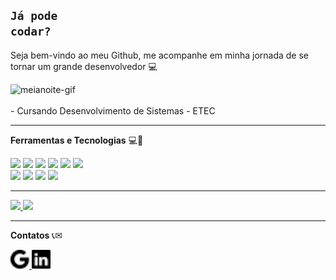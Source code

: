 ## <code style="color : name_color">Já pode codar?</code>

Seja bem-vindo ao meu Github, me acompanhe em minha jornada de se tornar um grande desenvolvedor :computer:

<div align="left">
  <img loading="lazy" src="https://i.pinimg.com/originals/e1/7a/b9/e17ab9681bec36303a67cd0e13a7b170.gif" alt="meianoite-gif" width="900px" height="370px"> <!--512x300 tamanho ideal-->
</div>
<br>
- Cursando Desenvolvimento de Sistemas - ETEC

---
<!--<a align="right" href="https://github.com/MR1C10" > -->
  <!--<img align="right" loading="lazy" height="180cm" src="https://github-readme-stats.vercel.app/api/top-langs/?username=MR1C10&layout=compact&langs_count=7&theme=dracula"/>-->  
<p align="left">
  <strong style= "font-size= large">Ferramentas e Tecnologias</strong> 💻🚀
</p>
<div align="left" padding="3px">
  <img src="https://cdn.jsdelivr.net/gh/devicons/devicon@latest/icons/python/python-original.svg" style= "width: 50px; heigth: 50px" />
  <img src="https://cdn.jsdelivr.net/gh/devicons/devicon@latest/icons/csharp/csharp-original.svg" style= "width: 50px; heigth: 50px"/>
  <img src="https://cdn.jsdelivr.net/gh/devicons/devicon@latest/icons/java/java-original.svg" style= "width: 50px; heigth: 50px"/>
  <img src="https://cdn.jsdelivr.net/gh/devicons/devicon@latest/icons/php/php-original.svg" style= "width: 50px; heigth: 50px"/>
  <img src="https://cdn.jsdelivr.net/gh/devicons/devicon@latest/icons/android/android-plain.svg" style= "width: 50px; heigth: 50px"/>
  <img src="https://cdn.jsdelivr.net/gh/devicons/devicon@latest/icons/javascript/javascript-original.svg" style= "width: 50px; heigth: 50px" />
  <br>
  <img src="https://cdn.jsdelivr.net/gh/devicons/devicon@latest/icons/css3/css3-original.svg" style= "width: 50px; heigth: 50px" />
  <img src="https://cdn.jsdelivr.net/gh/devicons/devicon@latest/icons/html5/html5-original.svg" style= "width: 50px; heigth: 50px" />
  <img src="https://cdn.jsdelivr.net/gh/devicons/devicon@latest/icons/git/git-plain.svg" style= "width: 40px; heigth: 40px" />
  <img src="https://cdn.jsdelivr.net/gh/devicons/devicon@latest/icons/linux/linux-original.svg" style= "width: 40px; heigth: 40px" />
</div>

---
<div>
  <a align="right" href="https://github.com/mr1c10">
    <img loading="lazy" height="180em" src="https://github-readme-stats.vercel.app/api/top-langs/?username=mr1c10&layout=compact&langs_count=7&theme=dracula"/>
    <img loading="lazy" height="180em" src="https://github-readme-stats.vercel.app/api?username=mr1c10&show_icons=true&theme=dracula&include_all_commits=true&count_private=true"/>
  </a> 
</div>

---

<p align="left">
  <strong>Contatos</strong> 📞✉
</p>

<div align="left">
  <a href="mailto:mauriciorcsouza1206@gmail.com" title="Gmail" target="_blank">
  <img src="/img/GMAILicon.png" alt="Gmail" style="height: 30px; width: 30px;/></a>
  
  <a href="https://www.linkedin.com/in/mr1c10" title="LinkedIn" target="_blank">
  <img src="/img/LKicon.png" alt="LinkedIn" style="height: 30px; width: 30px;/></a>

  <a href="https://www.instagram.com/_mau_rodrigues" title="LinkedIn" target="_blank">
  <img src="/img/INSTAicon.png" alt="Instagram" style="height: 30px; width: 30px;/></a>
</div>
